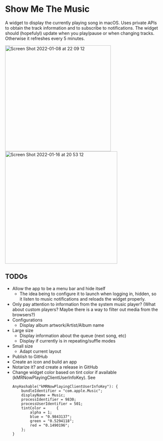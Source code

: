 #  Show Me The Music

A widget to display the currently playing song in macOS. Uses private APIs to obtain the track information and to subscribe to notifications.
The widget should (hopefulyl) update when you play/pause or when changing tracks. Otherwise it refreshes every 5 minutes.

<img width="344" alt="Screen Shot 2022-01-08 at 22 09 12" src="https://user-images.githubusercontent.com/7105354/149683255-c3c6796b-485c-4471-9fa4-c59b5aec5546.png">
<img width="365" alt="Screen Shot 2022-01-16 at 20 53 12" src="https://user-images.githubusercontent.com/7105354/149683273-40d94184-ba5e-44d4-ad0c-a1036ae74146.png">



## TODOs

* Allow the app to be a menu bar and hide itself
    * The idea being to configure it to launch when logging in, hidden, so it listen to music notifications and reloads the widget properly.
* Only pay attention to information from the system music player? (What about custom players? Maybe there is a way to filter out media from the browsers?)
* Configurations
    * Display album artwork/Artist/Album name
* Large size
    * Display information about the queue (next song, etc)
    * Display if currently is in repeating/suffle modes
* Small size
    * Adapt current layout
* Publish to GitHub
* Create an icon and build an app
* Notarize it? and create a release in GitHub
* Change widget color based on tint color if available (kMRNowPlayingClientUserInfoKey). See
    ```
    AnyHashable("kMRNowPlayingClientUserInfoKey"): {
        bundleIdentifier = "com.apple.Music";
        displayName = Music;
        processIdentifier = 9830;
        processUserIdentifier = 501;
        tintColor =     {
            alpha = 1;
            blue = "0.9843137";
            green = "0.5294118";
            red = "0.1490196";
        };
    }
    ```
